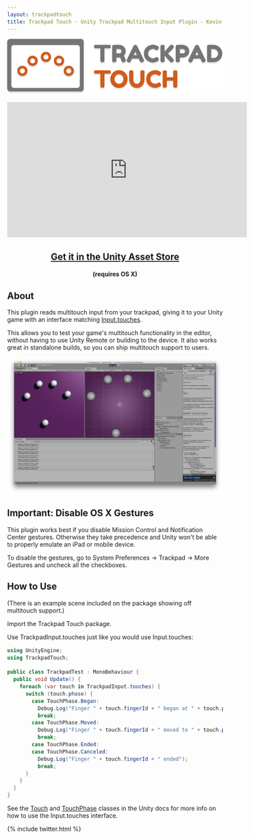 ```yaml
---
layout: trackpadtouch
title: Trackpad Touch - Unity Trackpad Multitouch Input Plugin - Kevin Watters
---
```


<a href="http://u3d.as/content/kevin-watters/trackpad-touch"><img src="tt_logo-horizontal-700px.png" title="Trackpad Touch"></a>

<center>
<iframe width="560" height="315" src="https://www.youtube.com/embed/DT7tO7-4VnM" frameborder="0" allowfullscreen></iframe>

<h2><a href="http://u3d.as/content/kevin-watters/trackpad-touch">Get it in the Unity Asset Store</a></h2>
<h4>(requires OS X)</h4>

</center>

## About

This plugin reads multitouch input from your trackpad, giving it to your Unity
game with an interface matching [Input.touches](http://docs.unity3d.com/ScriptReference/Input-touches.html).

This allows you to test your game's multitouch functionality in the editor,
without having to use Unity Remote or building to the device. It also works great in standalone builds, so you can ship
multitouch support to users.

<a href="TrackpadTouchEditorScreenshot.png"><img src="TrackpadTouchEditorScreenshot700.jpg"></a>

## Important: Disable OS X Gestures

This plugin works best if you disable Mission Control and Notification Center
gestures. Otherwise they take precedence and Unity won't be able to properly
emulate an iPad or mobile device.

To disable the gestures, go to System Preferences -> Trackpad -> More Gestures
and uncheck all the checkboxes.

## How to Use

(There is an example scene included on the package showing off multitouch
support.)

Import the Trackpad Touch package.

Use TrackpadInput.touches just like you would use Input.touches:

```csharp
using UnityEngine;
using TrackpadTouch;

public class TrackpadTest : MonoBehaviour {
  public void Update() {
    foreach (var touch in TrackpadInput.touches) {
      switch (touch.phase) {
        case TouchPhase.Began:
          Debug.Log("Finger " + touch.fingerId + " began at " + touch.position);
          break;
        case TouchPhase.Moved:
          Debug.Log("Finger " + touch.fingerId + " moved to " + touch.position);
          break;
        case TouchPhase.Ended:
        case TouchPhase.Canceled:
          Debug.Log("Finger " + touch.fingerId + " ended");
          break;
      }
    }
  }
}
```

See the [Touch](http://docs.unity3d.com/ScriptReference/Touch.html) and [TouchPhase](http://docs.unity3d.com/ScriptReference/TouchPhase.html) classes in the Unity docs for more info on how
to use the Input.touches interface.

{% include twitter.html %}
